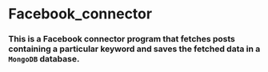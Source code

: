 # Facebook_connector
### This is a Facebook connector program that fetches posts containing a particular keyword and saves the fetched data in a `MongoDB` database.
